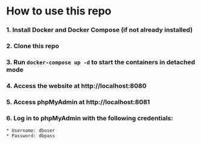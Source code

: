 # How to use this repo

### 1. Install Docker and Docker Compose (if not already installed)
### 2. Clone this repo
### 3. Run `docker-compose up -d` to start the containers in detached mode
### 4. Access the website at http://localhost:8080
### 5. Access phpMyAdmin at http://localhost:8081
### 6. Log in to phpMyAdmin with the following credentials:
	* Username: dbuser
	* Password: dbpass

